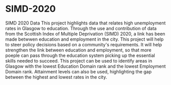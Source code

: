 # SIMD-2020
SIMD 2020 Data 
This project highlights data that relates high unemployment rates in Glasgow to education. Through the use and contribution of data from the Scottish Index of Multiple Deprivation (SIMD) 2020, a link has been made betwwen education and employment in the city. 
This project will help to steer policy decisions based on a community's requirements. It will help strengthen the link between education and employment, so that more poeple can pass through the education system picking up the essential skills needed to succeed.
This project can be used to identify areas in Glasgow with the lowest Education Domain rank and the lowest Employment Domain rank. Attainment levels can also be used, highlighting the gap between the highest and lowest rates in the city. 
